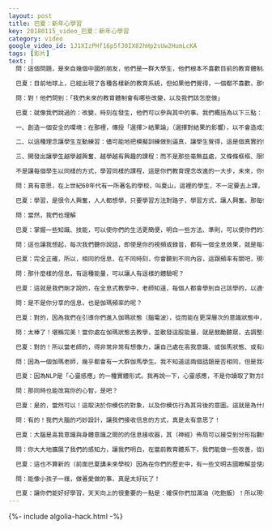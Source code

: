```yaml
---
layout: post
title: 巴夏：新年心學習
key: 20180115_video_巴夏：新年心學習
category: video
google_video_id: 1J1XIzPHf16p5fJ0IX82hHp2sUw2HumLcKA
tags: [影片]
text: |
  問：這個問題，是來自幾個中國的朋友，他們是一群大學生，他們根本不喜歡目前的教育體制。

  巴夏：目前地球上，已經出現了各種各樣新的教育系統，但如果他們覺得，一個都不喜歡，那他們可以創建一個新的

  問：對！他們問到：「我們未來的教育體制會有哪些改變，以及我們該怎麼做」

  巴夏：就像我們說過的：改變，時刻在發生，他們可以參與其中的事。我們概括為以下三點：

  一、創造一個安全的環境：在那裡，傳授「選擇＞結果論」（選擇對結果的影響），以不會造成災難性影響的方式，讓學生給清楚地明白，自己的選擇以及其產生的結果，並對結果負起責任。而不是在社會中，學習這門課

  二、以這種理念讓學生互動練習：儘可能地把模擬訓練做到逼真，讓學生覺得，這是個真實的情景，這一點非常重要，因為他們有可能會認為，這只是個模擬訓練，是假的，所以你們得儘可能地做到真實，而且有互動。這樣他們才會真正地明白，並且體驗到，他們的選擇對結果的影響，需要重申的是，安全第一（環境得安全），這樣就不會影響到現實世界。

  三、開發出讓學生越學越興奮、越學越有興趣的課程：而不是那些毫無益處，又條條框框、限制他們興趣與興奮內容，這點，極為重要，通過行動來學，通過切身體驗來學。並且，是適合每個人天性的學習方式與內容。目前，地球上已經出現這種教學方式，並將漸漸改變你們的教學體制，你們稱之為「發展適宜性教育體制」，或者說「發展適宜性教學過程」。就是「因材施教」，而非同質化教學。

  不是讓每個學生以同樣的方式，學習同樣的課程，這是你們教育理念改進的一大步，未來，你們將根據每個學生的不同情況，定製教學方式，要考慮到學生的興趣愛好，考慮到學生的吸收信息方式，他們與外界互動的方式，以及消化信息的方式，並讓他們通過切身體驗來學，而不是填鴨式的，死記硬背，燒腦袋學習，只會燒壞腦袋。

  問：真有意思，在上世紀60年代有一所著名的學校，叫夏山，這裡的學生，不一定要去上課，他們是移動課堂，想學什麼就學什麼，有趣的是，最後發現。在幾週之內，那些過去想待在家裡的孩子，開始在課堂上出現。他們學習製作模型等類似的技能，最終很多學生都考上了哈佛。

  巴夏：學習，是很令人興奮，人人都想學，只要學習方法對路子，學習方式，讓人興奮。那每個人都會像海綿一樣，完全吸收，他們會找到辦法，學會在社會生活中所需要的知識技能，進而形成一種適合自己的學習方法論，這樣他們就容易掌握任何該學的東西。他們會掌握學習規則/指導方針/指導準則。

  問：當然，我們也理解

  巴夏：掌握一些知識、技能，可以使你們的生活更簡便，明白一些方法、準則，可以使你們的工作更有效率、也更安全。你們可以以很興奮的方式，學習這些內容，學習不能太刻板，刻板了，就學不會。

  問：這也讓我想起，每次我們聽你說話，即使是你的視頻或錄音，都有一個全息效果，就是每次聽，都會聽到一些不同的東西，似乎是特別定製的，恰好與聽者的當下心理狀態吻合，說的內容，就是我們現在需要聽的，或者聽了會很興奮的！

  巴夏：完全正確，所以，相同的信息，在不同時刻，你會聽到不同內容，這跟頻率有關吧，現在的學生，在課堂上，並沒有這樣的體驗、這樣的感覺吧，那是因為他們的教學方式，並不是全息式的。

  問：那什麼樣的信息，有這種能量，可以讓人有這樣的體驗呢？

  巴夏：這就是我們剛才說的，在全息式教學中，老師知道，每個人都會學到自己該學的，以適合自己的方式學，在需要的時候學，這樣的老師，懂得「允許」。允許學生，以他們自己的方式、節奏，在適合的時候學習，而不是強迫他們，現在不學，以後就不講了（錯過火車），抱歉，再見了，落後生！全息教學，就是以特定的方式，來組織、架構和傳遞信息，這種特製的教學法，允許每個人吸收自己所需的信息，而且是以他們自己的方式，吸收僅僅在當下所需的信息

  問：是不是你分享的信息，也是伽瑪頻率的呢？

  巴夏：對的，因為我們在引導你們進入伽瑪狀態（腦電波），從而能在更深層次的意識狀態中，吸收信息。我們不斷地輻射出這種頻率，同時允許你們調到這種頻率，如果你願意。

  問：太棒了！堪稱完美！當你處在伽瑪狀態去教學，並散發這股能量，就是鼓勵聽眾，去調整自身頻率，進入伽馬狀態，那他們對所接收到的信息，就有一個全息的體驗

  巴夏：對的！所以當老師的，得非常非常有想像力，讓自己處在高我意識、或伽馬狀態、或有創造力狀態，去教學。

  問：因為一個伽瑪老師，幾乎都會有一大群伽馬學生。我不知道這兩個話題是否相同，但是我在想NLP，神經語言程序學，為什麼它對人類意識是如此有效？

  巴夏：因為NLP是「心靈感應」的一種實體形式。我再說一下，心靈感應，不是你讀取了對方的思想，而是你們同時有著相同的思想，因為你們的腦電波/振頻相似。NLP，神經語言程序學，盡一切可能地訓練你，在肢體動作上、思維神經上都與另一個人相似，你在模仿他們的行動、他們的表現，每一個動作，每一個手勢，他們的肢體語言，他們的態度，他們的能量。當你完美地匹配對方，你就能在同時，跟他們有著相同的思維/想法，你就能體驗到心靈感應。你通過模仿他們，就能清楚地知道他們在想什麼。

  問：那同時也能改寫你的心智，是吧？

  巴夏：是的，當然可以！這取決於你模仿的對象，以及你模仿行為其背後的意圖。這就是為什麼，榜樣是很重要的（耶穌佛陀）。當然，你永遠都是獨一無二的，你總是以自己的方式行事，但如果你選個正面積極的榜樣。這個榜樣的行為處事、生活方式、外在環境等，都是你希望自己也擁有的，那你盡自己最大能力，去模仿他在日常生活中的做事方式，你便開始匯聚這股能量，你便開始顯化類似實相，你將允許一切自然發生，允許屬於你的獨一無二的世界，以最以最簡單、最輕鬆不費力方式，來到你。你可以這麼用NLP，這對你有幫助嗎？

  問：有的！我們大腦的巧妙設計，讓我們接收信息的方式，真是太有意思了！

  巴夏：大腦是高我意識與身體意識之間的的信息接收器，其（神經）佈局可以接受到分形指數級的一系列頻率，並將這些頻率編譯、下載，並轉化成個人的相關、其信念系統所允許接收的、任何可能信息。

  問：你大大地擴展了我們的感知力，讓我們明白，在當前教育體系下，我們能做一些改善，從而幫助孩子們，有一個更加豐富多彩的校園生活。

  巴夏：這也不算新的（前面巴夏講未來學校）因為在你們的歷史中，有一些文明古國瞭解並使用這種教學方式，尤其是一些古亞特蘭蒂斯的教學，大致都在這個方向，你們過去忘記了，但現在慢慢回想起來，這真的很好！

  問：能像小孩子一樣，做著愛做的事，真是太好玩了！

  巴夏：讓你們能好好學習，天天向上的很重要的一點是：確保你們加滿油（吃飽飯）！所以現在，稍作休息，犒賞自己一頓美味午餐吧！這樣你們就能吸收更多信息，而不是餓到前胸貼後背。我們飯後再聊，放開肚皮，去吃吧！
---
```


{%- include algolia-hack.html -%}
